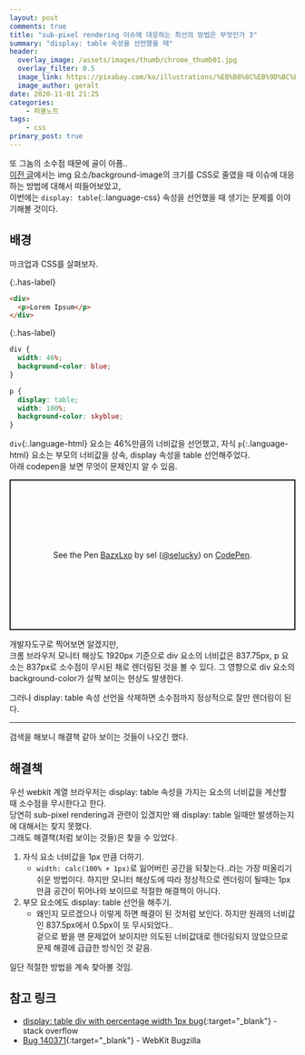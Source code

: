 ```yaml
---
layout: post
comments: true
title: "sub-pixel rendering 이슈에 대응하는 최선의 방법은 무엇인가 3"
summary: "display: table 속성을 선언했을 때"
header:
  overlay_image: /assets/images/thumb/chrome_thumb01.jpg
  overlay_filter: 0.5
  image_link: https://pixabay.com/ko/illustrations/%EB%B8%8C%EB%9D%BC%EC%9A%B0%EC%A0%80-%EC%9B%B9-www-%EC%BB%B4%ED%93%A8%ED%84%B0-773216/
  image_author: geralt
date: 2020-11-01 21:25
categories:
    - 퍼블노트
tags:
    - css
primary_post: true
---
```


또 그놈의 소수점 때문에 골이 아픔..  
[이전 글](/2020/09/17/sub-pixel-rendering2/)에서는 img 요소/background-image의 크기를 CSS로 줄였을 때 이슈에 대응하는 방법에 대해서 떠들어보았고,  
이번에는 ```display: table```{:.language-css} 속성을 선언했을 때 생기는 문제를 이야기해볼 것이다.

## 배경

마크업과 CSS를 살펴보자.

{:.has-label}
```html
<div>
  <p>Lorem Ipsum</p>
</div>
```

{:.has-label}
```css
div {
  width: 46%;
  background-color: blue;
}

p {
  display: table;
  width: 100%;
  background-color: skyblue;
}
```

```div```{:.language-html} 요소는 46%만큼의 너비값을 선언했고, 자식 ```p```{:.language-html} 요소는 부모의 너비값을 상속, display 속성을 table 선언해주었다.  
아래 codepen을 보면 무엇이 문제인지 알 수 있음.

<p class="codepen" data-height="265" data-theme-id="default" data-default-tab="css,result" data-user="selucky" data-slug-hash="BazxLxo" style="height: 265px; box-sizing: border-box; display: flex; align-items: center; justify-content: center; border: 2px solid; margin: 1em 0; padding: 1em;" data-pen-title="BazxLxo">
  <span>See the Pen <a href="https://codepen.io/selucky/pen/BazxLxo">
  BazxLxo</a> by sel (<a href="https://codepen.io/selucky">@selucky</a>)
  on <a href="https://codepen.io">CodePen</a>.</span>
</p>
<script async src="https://static.codepen.io/assets/embed/ei.js"></script>

개발자도구로 찍어보면 알겠지만,  
크롬 브라우저 모니터 해상도 1920px 기준으로 div 요소의 너비값은 837.75px, p 요소는 837px로 소수점이 무시된 채로 렌더링된 것을 볼 수 있다. 그 영향으로 div 요소의 background-color가 살짝 보이는 현상도 발생한다.

그러나 display: table 속성 선언을 삭제하면 소수점까지 정상적으로 잘만 렌더링이 된다.

---

검색을 해보니 해결책 같아 보이는 것들이 나오긴 했다.

## 해결책

우선 webkit 계열 브라우저는 display: table 속성을 가지는 요소의 너비값을 계산할 때 소수점을 무시한다고 한다.  
당연히 sub-pixel rendering과 관련이 있겠지만 왜 display: table 일때만 발생하는지에 대해서는 찾지 못했다.  
그래도 해결책(처럼 보이는 것들)은 찾을 수 있었다.

1. 자식 요소 너비값을 1px 만큼 더하기.
   * ```width: calc(100% + 1px)```로 잃어버린 공간을 되찾는다..라는 가장 떠올리기 쉬운 방법이다. 하지만 모니터 해상도에 따라 정상적으로 렌더링이 될때는 1px만큼 공간이 튀어나와 보이므로 적절한 해결책이 아니다.
2. 부모 요소에도 display: table 선언을 해주기.
   * 왜인지 모르겠으나 이렇게 하면 해결이 된 것처럼 보인다. 하지만 원래의 너비값인 837.5px에서 0.5px이 또 무시되었다..  
겉으로 봤을 땐 문제없어 보이지만 의도된 너비값대로 렌더링되지 않았으므로 문제 해결에 급급한 방식인 것 같음.

일단 적절한 방법을 계속 찾아볼 것임.

## 참고 링크

* [display: table div with percentage width 1px bug](https://stackoverflow.com/questions/31719624/displaytable-div-with-percentage-width-1px-bug){:target="_blank"} - stack overflow
* [Bug 140371](https://bugs.webkit.org/show_bug.cgi?id=140371){:target="_blank"} - WebKit Bugzilla